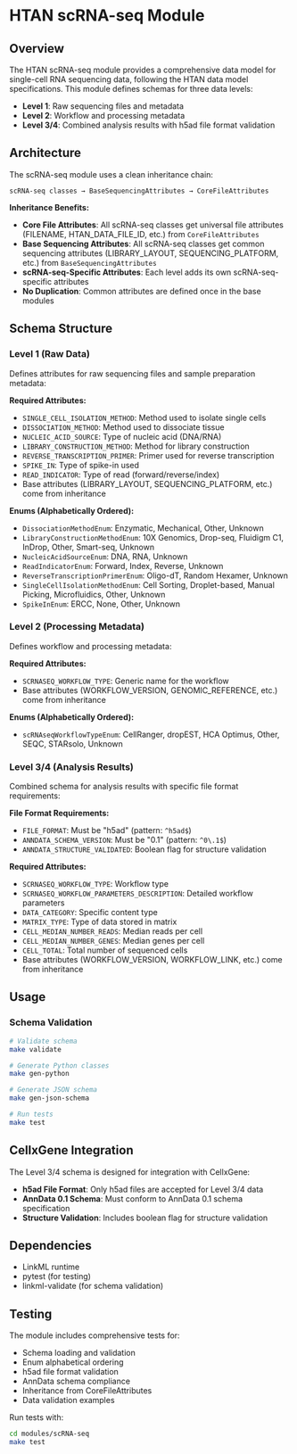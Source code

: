 # HTAN scRNA-seq Module

## Overview

The HTAN scRNA-seq module provides a comprehensive data model for single-cell RNA sequencing data, following the HTAN data model specifications. This module defines schemas for three data levels:

- **Level 1**: Raw sequencing files and metadata
- **Level 2**: Workflow and processing metadata  
- **Level 3/4**: Combined analysis results with h5ad file format validation

## Architecture

The scRNA-seq module uses a clean inheritance chain:

```
scRNA-seq classes → BaseSequencingAttributes → CoreFileAttributes
```

**Inheritance Benefits:**
- **Core File Attributes**: All scRNA-seq classes get universal file attributes (FILENAME, HTAN_DATA_FILE_ID, etc.) from `CoreFileAttributes`
- **Base Sequencing Attributes**: All scRNA-seq classes get common sequencing attributes (LIBRARY_LAYOUT, SEQUENCING_PLATFORM, etc.) from `BaseSequencingAttributes`
- **scRNA-seq-Specific Attributes**: Each level adds its own scRNA-seq-specific attributes
- **No Duplication**: Common attributes are defined once in the base modules

## Schema Structure

### Level 1 (Raw Data)
Defines attributes for raw sequencing files and sample preparation metadata:

**Required Attributes:**
- `SINGLE_CELL_ISOLATION_METHOD`: Method used to isolate single cells
- `DISSOCIATION_METHOD`: Method used to dissociate tissue
- `NUCLEIC_ACID_SOURCE`: Type of nucleic acid (DNA/RNA)
- `LIBRARY_CONSTRUCTION_METHOD`: Method for library construction
- `REVERSE_TRANSCRIPTION_PRIMER`: Primer used for reverse transcription
- `SPIKE_IN`: Type of spike-in used
- `READ_INDICATOR`: Type of read (forward/reverse/index)
- Base attributes (LIBRARY_LAYOUT, SEQUENCING_PLATFORM, etc.) come from inheritance

**Enums (Alphabetically Ordered):**
- `DissociationMethodEnum`: Enzymatic, Mechanical, Other, Unknown
- `LibraryConstructionMethodEnum`: 10X Genomics, Drop-seq, Fluidigm C1, InDrop, Other, Smart-seq, Unknown
- `NucleicAcidSourceEnum`: DNA, RNA, Unknown
- `ReadIndicatorEnum`: Forward, Index, Reverse, Unknown
- `ReverseTranscriptionPrimerEnum`: Oligo-dT, Random Hexamer, Unknown
- `SingleCellIsolationMethodEnum`: Cell Sorting, Droplet-based, Manual Picking, Microfluidics, Other, Unknown
- `SpikeInEnum`: ERCC, None, Other, Unknown

### Level 2 (Processing Metadata)
Defines workflow and processing metadata:

**Required Attributes:**
- `SCRNASEQ_WORKFLOW_TYPE`: Generic name for the workflow
- Base attributes (WORKFLOW_VERSION, GENOMIC_REFERENCE, etc.) come from inheritance

**Enums (Alphabetically Ordered):**
- `scRNAseqWorkflowTypeEnum`: CellRanger, dropEST, HCA Optimus, Other, SEQC, STARsolo, Unknown

### Level 3/4 (Analysis Results)
Combined schema for analysis results with specific file format requirements:

**File Format Requirements:**
- `FILE_FORMAT`: Must be "h5ad" (pattern: `^h5ad$`)
- `ANNDATA_SCHEMA_VERSION`: Must be "0.1" (pattern: `^0\.1$`)
- `ANNDATA_STRUCTURE_VALIDATED`: Boolean flag for structure validation

**Required Attributes:**
- `SCRNASEQ_WORKFLOW_TYPE`: Workflow type
- `SCRNASEQ_WORKFLOW_PARAMETERS_DESCRIPTION`: Detailed workflow parameters
- `DATA_CATEGORY`: Specific content type
- `MATRIX_TYPE`: Type of data stored in matrix
- `CELL_MEDIAN_NUMBER_READS`: Median reads per cell
- `CELL_MEDIAN_NUMBER_GENES`: Median genes per cell
- `CELL_TOTAL`: Total number of sequenced cells
- Base attributes (WORKFLOW_VERSION, WORKFLOW_LINK, etc.) come from inheritance


## Usage

### Schema Validation
```bash
# Validate schema
make validate

# Generate Python classes
make gen-python

# Generate JSON schema
make gen-json-schema

# Run tests
make test
```

## CellxGene Integration

The Level 3/4 schema is designed for integration with CellxGene:

- **h5ad File Format**: Only h5ad files are accepted for Level 3/4 data
- **AnnData 0.1 Schema**: Must conform to AnnData 0.1 schema specification
- **Structure Validation**: Includes boolean flag for structure validation

## Dependencies

- LinkML runtime
- pytest (for testing)
- linkml-validate (for schema validation)

## Testing

The module includes comprehensive tests for:
- Schema loading and validation
- Enum alphabetical ordering
- h5ad file format validation
- AnnData schema compliance
- Inheritance from CoreFileAttributes
- Data validation examples

Run tests with:
```bash
cd modules/scRNA-seq
make test
```
